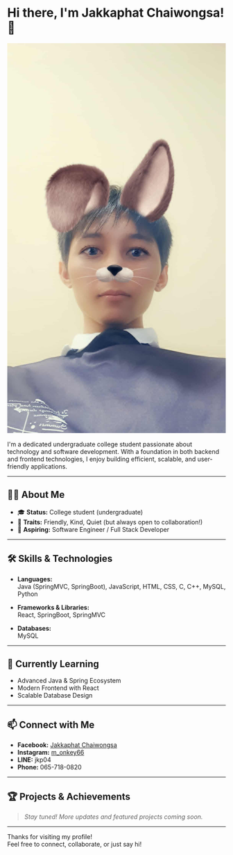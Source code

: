 # Hi there, I'm Jakkaphat Chaiwongsa! 👋

![Alt text](download.jpg)

I'm a dedicated undergraduate college student passionate about technology and software development. With a foundation in both backend and frontend technologies, I enjoy building efficient, scalable, and user-friendly applications.

---

## 👨‍💻 About Me

- 🎓 **Status:** College student (undergraduate)
- 🤝 **Traits:** Friendly, Kind, Quiet (but always open to collaboration!)
- 🚀 **Aspiring:** Software Engineer / Full Stack Developer

---

## 🛠️ Skills & Technologies

- **Languages:**  
  Java (SpringMVC, SpringBoot), JavaScript, HTML, CSS, C, C++, MySQL, Python

- **Frameworks & Libraries:**  
  React, SpringBoot, SpringMVC

- **Databases:**  
  MySQL

---

## 🌱 Currently Learning

- Advanced Java & Spring Ecosystem
- Modern Frontend with React
- Scalable Database Design

---

## 📫 Connect with Me

- **Facebook:** [Jakkaphat Chaiwongsa](https://facebook.com/jakkaphat.chaiwongsa)
- **Instagram:** [m_onkey66](https://instagram.com/m_onkey66)
- **LINE:** jkp04
- **Phone:** 065-718-0820

---

## 🏆 Projects & Achievements

> _Stay tuned! More updates and featured projects coming soon._

---

Thanks for visiting my profile!  
Feel free to connect, collaborate, or just say hi!  
